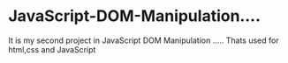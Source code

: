 # JavaScript-DOM-Manipulation....
It is my second project in JavaScript DOM Manipulation ..... Thats used for html,css and JavaScript
